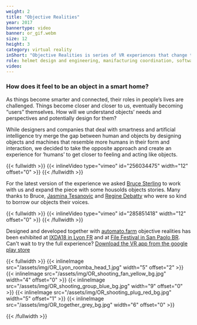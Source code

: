 ```yaml
---
weight: 2
title: "Objective Realities"
year: 2017
bannertype: video
banner: or_gif.webm
size: 12
height: 3
category: virtual reality
inShort: "Objective Realities is series of VR experiences that change the perspective from a human point of view to the one of an object. In OR you will be able to see and act in a virtual smart home with the capabilities and limitations of a specific object and listen to the invisible chatter that happens between networked things and the home."
role: helmet design and engineering, manifacturing coordination, software development
video:
---
```


### How does it feel to be an object in a smart home?

As things become smarter and connected, their roles in people’s lives are challenged. Things become closer and closer to us, eventually becoming “users” themselves. How will we understand objects’ needs and perspectives and potentially design for them?

While designers and companies that deal with smartness and artificial intelligence try merge the gap between human and objects by designing objects and machines that resemble more humans in their form and interaction, we decided to take the opposite approach and create an experience for ‘humans’ to get closer to feeling and acting like objects.

{{< fullwidth >}}
	{{< inlineVideo type="vimeo" id="256034475" width="12" offset="0" >}}
{{< /fullwidth >}}

For the latest version of the experience we asked [Bruce Sterling](https://www.wired.com/category/beyond_the_beyond/) to work with us and expand the piece with some housolds objects stories. Many thanks to Bruce, [Jasmina Tesanovic](https://jasminatesanovic.wordpress.com/) and [Regine Debatty](http://we-make-money-not-art.com/) who were so kind to borrow our objects their voices.

{{< fullwidth >}}
	{{< inlineVideo type="vimeo" id="285851418" width="12" offset="0" >}}
{{< /fullwidth >}}

Designed and developed together with [automato.farm](automato.farm) objective realities has been exhibited at [IXDA18 in Lyon FR](https://interaction18.ixda.org/) and at [File Festival in San Paolo BR](https://file.org.br/file_sp_2018/).
Can't wait to try the full experience? [Download the VR app from the google play store ](https://play.google.com/store/apps/details?id=com.automato.objectiverealities)

{{< fullwidth >}}
	{{< inlineImage src="/assets/img/OR_Lyon_roomba_head_1.jpg" width="5" offset="2" >}}
	{{< inlineImage src="/assets/img/OR_shooting_fan_yellow_bg.jpg" width="4" offset="0" >}}
	{{< inlineImage src="/assets/img/OR_shooting_group_blue_bg.jpg" width="9" offset="0" >}}
	{{< inlineImage src="/assets/img/OR_shooting_plug_red_bg.jpg" width="5" offset="1" >}}
	{{< inlineImage src="/assets/img/OR_together_grey_bg.jpg" width="6" offset="0" >}}

{{< /fullwidth >}}
